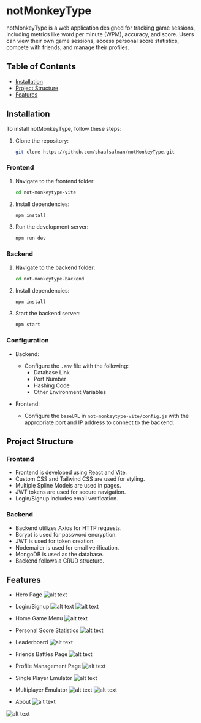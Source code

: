 # notMonkeyType

notMonkeyType is a web application designed for tracking game sessions, including metrics like word per minute (WPM), accuracy, and score. Users can view their own game sessions, access personal score statistics, compete with friends, and manage their profiles.

## Table of Contents

- [Installation](#installation)
- [Project Structure](#project-structure)
- [Features](#features)

## Installation

To install notMonkeyType, follow these steps:

1. Clone the repository:
   ```bash
   git clone https://github.com/shaafsalman/notMonkeyType.git
   ```


### Frontend

1. Navigate to the frontend folder:
   ```bash
   cd not-monkeytype-vite
   ```

2. Install dependencies:
   ```bash
   npm install
   ```

3. Run the development server:
   ```bash
   npm run dev
   ```

### Backend

1. Navigate to the backend folder:
   ```bash
   cd not-monkeytype-backend
   ```

2. Install dependencies:
   ```bash
   npm install
   ```

3. Start the backend server:
   ```bash
   npm start
   ```

### Configuration

- Backend:
  - Configure the `.env` file with the following:
    - Database Link
    - Port Number
    - Hashing Code
    - Other Environment Variables

- Frontend:
  - Configure the `baseURL` in `not-monkeytype-vite/config.js` with the appropriate port and IP address to connect to the backend.

## Project Structure

### Frontend

- Frontend is developed using React and Vite.
- Custom CSS and Tailwind CSS are used for styling.
- Multiple Spline Models are used in pages.
- JWT tokens are used for secure navigation.
- Login/Signup includes email verification.

### Backend

- Backend utilizes Axios for HTTP requests.
- Bcrypt is used for password encryption.
- JWT is used for token creation.
- Nodemailer is used for email verification.
- MongoDB is used as the database.
- Backend follows a CRUD structure.

## Features

- Hero Page
![alt text](<Screenshot 2024-05-14 171817.png>)
- Login/Signup
![alt text](<Screenshot 2024-05-14 171824.png>)
 ![alt text](<Screenshot 2024-05-14 171831.png>)
- Home Game Menu
   ![alt text](<Screenshot 2024-05-14 171936.png>) 

- Personal Score Statistics
  ![alt text](<Screenshot 2024-05-14 172008.png>) 

- Leaderboard
   ![alt text](<Screenshot 2024-05-14 171944.png>) 


- Friends Battles Page
  ![alt text](<Screenshot 2024-05-14 171958.png>)


- Profile Management Page
 ![alt text](<Screenshot 2024-05-14 172014.png>)

- Single Player Emulator
 ![alt text](<Screenshot 2024-05-14 172101.png>) 

- Multiplayer Emulator
 ![alt text](<Screenshot 2024-05-14 172138.png>) 
 ![alt text](<Screenshot 2024-05-14 172131.png>) 

- About
 ![alt text](<Screenshot 2024-05-14 172024.png>) 







 ![alt text](<Screenshot 2024-05-14 172031.png>)
